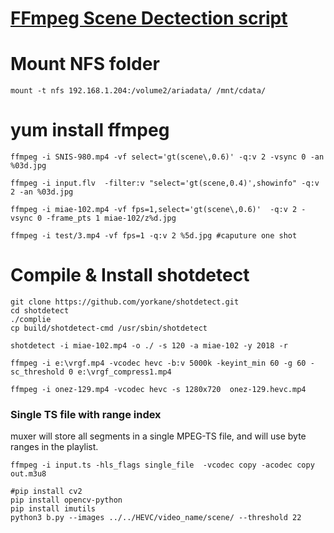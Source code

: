 # [FFmpeg Scene Dectection script](https://github.com/yorkane/yorkane.github.io/issues/8)

# Mount NFS folder
```
mount -t nfs 192.168.1.204:/volume2/ariadata/ /mnt/cdata/
```


# yum install ffmpeg
```
ffmpeg -i SNIS-980.mp4 -vf select='gt(scene\,0.6)' -q:v 2 -vsync 0 -an %03d.jpg

ffmpeg -i input.flv  -filter:v "select='gt(scene,0.4)',showinfo" -q:v 2 -an %03d.jpg

ffmpeg -i miae-102.mp4 -vf fps=1,select='gt(scene\,0.6)'  -q:v 2 -vsync 0 -frame_pts 1 miae-102/z%d.jpg

ffmpeg -i test/3.mp4 -vf fps=1 -q:v 2 %5d.jpg #caputure one shot
```


# Compile & Install shotdetect
```
git clone https://github.com/yorkane/shotdetect.git
cd shotdetect
./complie
cp build/shotdetect-cmd /usr/sbin/shotdetect

shotdetect -i miae-102.mp4 -o ./ -s 120 -a miae-102 -y 2018 -r
```


```
ffmpeg -i e:\vrgf.mp4 -vcodec hevc -b:v 5000k -keyint_min 60 -g 60 -sc_threshold 0 e:\vrgf_compress1.mp4

ffmpeg -i onez-129.mp4 -vcodec hevc -s 1280x720  onez-129.hevc.mp4 

```

### Single TS file with range index
muxer will store all segments in a single MPEG-TS file, and will use byte ranges in the playlist.
```
ffmpeg -i input.ts -hls_flags single_file  -vcodec copy -acodec copy out.m3u8
```


```
#pip install cv2
pip install opencv-python
pip install imutils
python3 b.py --images ../../HEVC/video_name/scene/ --threshold 22
```
